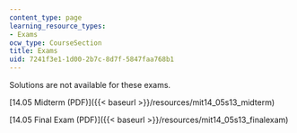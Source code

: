 ```yaml
---
content_type: page
learning_resource_types:
- Exams
ocw_type: CourseSection
title: Exams
uid: 7241f3e1-1d00-2b7c-8d7f-5847faa768b1
---
```


Solutions are not available for these exams.

[14.05 Midterm (PDF)]({{< baseurl >}}/resources/mit14_05s13_midterm)

[14.05 Final Exam (PDF)]({{< baseurl >}}/resources/mit14_05s13_finalexam)